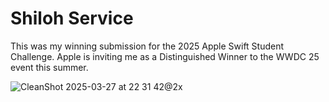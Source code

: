 # Shiloh Service
This was my winning submission for the 2025 Apple Swift Student Challenge. Apple is inviting me as a Distinguished Winner to the WWDC 25 event this summer.

![CleanShot 2025-03-27 at 22 31 42@2x](https://github.com/user-attachments/assets/cc9424be-c084-4c86-b632-4d8b8300cbb4)
